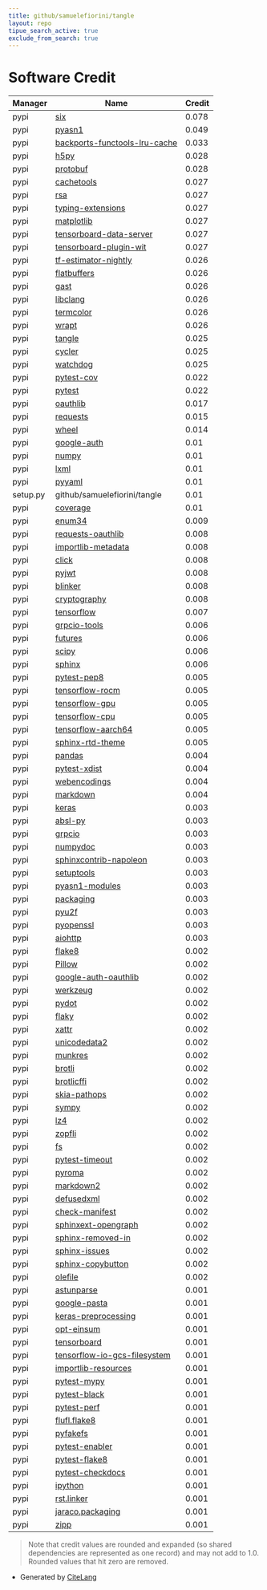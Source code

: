 ```yaml
---
title: github/samuelefiorini/tangle
layout: repo
tipue_search_active: true
exclude_from_search: true
---
```

# Software Credit

|Manager|Name|Credit|
|-------|----|------|
|pypi|[six](https://pypi.org/project/six)|0.078|
|pypi|[pyasn1](https://github.com/etingof/pyasn1)|0.049|
|pypi|[backports-functools-lru-cache](https://pypi.org/project/backports-functools-lru-cache)|0.033|
|pypi|[h5py](http://www.h5py.org)|0.028|
|pypi|[protobuf](https://developers.google.com/protocol-buffers/)|0.028|
|pypi|[cachetools](https://github.com/tkem/cachetools/)|0.027|
|pypi|[rsa](https://stuvel.eu/rsa)|0.027|
|pypi|[typing-extensions](https://pypi.org/project/typing-extensions)|0.027|
|pypi|[matplotlib](https://matplotlib.org)|0.027|
|pypi|[tensorboard-data-server](https://github.com/tensorflow/tensorboard/tree/master/tensorboard/data/server)|0.027|
|pypi|[tensorboard-plugin-wit](https://whatif-tool.dev)|0.027|
|pypi|[tf-estimator-nightly](https://www.tensorflow.org/)|0.026|
|pypi|[flatbuffers](https://google.github.io/flatbuffers/)|0.026|
|pypi|[gast](https://github.com/serge-sans-paille/gast/)|0.026|
|pypi|[libclang](https://github.com/sighingnow/libclang)|0.026|
|pypi|[termcolor](http://pypi.python.org/pypi/termcolor)|0.026|
|pypi|[wrapt](https://github.com/GrahamDumpleton/wrapt)|0.026|
|pypi|[tangle](https://github.com/fifman/tangle)|0.025|
|pypi|[cycler](https://github.com/matplotlib/cycler)|0.025|
|pypi|[watchdog](https://pypi.org/project/watchdog)|0.025|
|pypi|[pytest-cov](https://pypi.org/project/pytest-cov)|0.022|
|pypi|[pytest](https://pypi.org/project/pytest)|0.022|
|pypi|[oauthlib](https://github.com/oauthlib/oauthlib)|0.017|
|pypi|[requests](https://pypi.org/project/requests)|0.015|
|pypi|[wheel](https://github.com/pypa/wheel)|0.014|
|pypi|[google-auth](https://github.com/googleapis/google-auth-library-python)|0.01|
|pypi|[numpy](https://pypi.org/project/numpy)|0.01|
|pypi|[lxml](https://lxml.de/)|0.01|
|pypi|[pyyaml](https://pypi.org/project/pyyaml)|0.01|
|setup.py|github/samuelefiorini/tangle|0.01|
|pypi|[coverage](https://pypi.org/project/coverage)|0.01|
|pypi|[enum34](https://pypi.org/project/enum34)|0.009|
|pypi|[requests-oauthlib](https://github.com/requests/requests-oauthlib)|0.008|
|pypi|[importlib-metadata](https://github.com/python/importlib_metadata)|0.008|
|pypi|[click](https://pypi.org/project/click)|0.008|
|pypi|[pyjwt](https://pypi.org/project/pyjwt)|0.008|
|pypi|[blinker](https://pypi.org/project/blinker)|0.008|
|pypi|[cryptography](https://pypi.org/project/cryptography)|0.008|
|pypi|[tensorflow](https://www.tensorflow.org/)|0.007|
|pypi|[grpcio-tools](https://pypi.org/project/grpcio-tools)|0.006|
|pypi|[futures](https://pypi.org/project/futures)|0.006|
|pypi|[scipy](https://pypi.org/project/scipy)|0.006|
|pypi|[sphinx](https://pypi.org/project/sphinx)|0.006|
|pypi|[pytest-pep8](https://pypi.org/project/pytest-pep8)|0.005|
|pypi|[tensorflow-rocm](https://pypi.org/project/tensorflow-rocm)|0.005|
|pypi|[tensorflow-gpu](https://pypi.org/project/tensorflow-gpu)|0.005|
|pypi|[tensorflow-cpu](https://pypi.org/project/tensorflow-cpu)|0.005|
|pypi|[tensorflow-aarch64](https://pypi.org/project/tensorflow-aarch64)|0.005|
|pypi|[sphinx-rtd-theme](https://pypi.org/project/sphinx-rtd-theme)|0.005|
|pypi|[pandas](https://pypi.org/project/pandas)|0.004|
|pypi|[pytest-xdist](https://pypi.org/project/pytest-xdist)|0.004|
|pypi|[webencodings](https://pypi.org/project/webencodings)|0.004|
|pypi|[markdown](https://Python-Markdown.github.io/)|0.004|
|pypi|[keras](https://pypi.org/project/keras)|0.003|
|pypi|[absl-py](https://github.com/abseil/abseil-py)|0.003|
|pypi|[grpcio](https://grpc.io)|0.003|
|pypi|[numpydoc](https://pypi.org/project/numpydoc)|0.003|
|pypi|[sphinxcontrib-napoleon](https://pypi.org/project/sphinxcontrib-napoleon)|0.003|
|pypi|[setuptools](https://pypi.org/project/setuptools)|0.003|
|pypi|[pyasn1-modules](https://github.com/etingof/pyasn1-modules)|0.003|
|pypi|[packaging](https://pypi.org/project/packaging)|0.003|
|pypi|[pyu2f](https://pypi.org/project/pyu2f)|0.003|
|pypi|[pyopenssl](https://pypi.org/project/pyopenssl)|0.003|
|pypi|[aiohttp](https://pypi.org/project/aiohttp)|0.003|
|pypi|[flake8](https://pypi.org/project/flake8)|0.002|
|pypi|[Pillow](https://pypi.org/project/Pillow)|0.002|
|pypi|[google-auth-oauthlib](https://github.com/GoogleCloudPlatform/google-auth-library-python-oauthlib)|0.002|
|pypi|[werkzeug](https://palletsprojects.com/p/werkzeug/)|0.002|
|pypi|[pydot](https://github.com/pydot/pydot)|0.002|
|pypi|[flaky](https://pypi.org/project/flaky)|0.002|
|pypi|[xattr](https://pypi.org/project/xattr)|0.002|
|pypi|[unicodedata2](https://pypi.org/project/unicodedata2)|0.002|
|pypi|[munkres](https://pypi.org/project/munkres)|0.002|
|pypi|[brotli](https://pypi.org/project/brotli)|0.002|
|pypi|[brotlicffi](https://pypi.org/project/brotlicffi)|0.002|
|pypi|[skia-pathops](https://pypi.org/project/skia-pathops)|0.002|
|pypi|[sympy](https://pypi.org/project/sympy)|0.002|
|pypi|[lz4](https://pypi.org/project/lz4)|0.002|
|pypi|[zopfli](https://pypi.org/project/zopfli)|0.002|
|pypi|[fs](https://pypi.org/project/fs)|0.002|
|pypi|[pytest-timeout](https://pypi.org/project/pytest-timeout)|0.002|
|pypi|[pyroma](https://pypi.org/project/pyroma)|0.002|
|pypi|[markdown2](https://pypi.org/project/markdown2)|0.002|
|pypi|[defusedxml](https://pypi.org/project/defusedxml)|0.002|
|pypi|[check-manifest](https://pypi.org/project/check-manifest)|0.002|
|pypi|[sphinxext-opengraph](https://pypi.org/project/sphinxext-opengraph)|0.002|
|pypi|[sphinx-removed-in](https://pypi.org/project/sphinx-removed-in)|0.002|
|pypi|[sphinx-issues](https://pypi.org/project/sphinx-issues)|0.002|
|pypi|[sphinx-copybutton](https://pypi.org/project/sphinx-copybutton)|0.002|
|pypi|[olefile](https://pypi.org/project/olefile)|0.002|
|pypi|[astunparse](https://github.com/simonpercivall/astunparse)|0.001|
|pypi|[google-pasta](https://github.com/google/pasta)|0.001|
|pypi|[keras-preprocessing](https://github.com/keras-team/keras-preprocessing)|0.001|
|pypi|[opt-einsum](https://github.com/dgasmith/opt_einsum)|0.001|
|pypi|[tensorboard](https://github.com/tensorflow/tensorboard)|0.001|
|pypi|[tensorflow-io-gcs-filesystem](https://github.com/tensorflow/io)|0.001|
|pypi|[importlib-resources](https://pypi.org/project/importlib-resources)|0.001|
|pypi|[pytest-mypy](https://pypi.org/project/pytest-mypy)|0.001|
|pypi|[pytest-black](https://pypi.org/project/pytest-black)|0.001|
|pypi|[pytest-perf](https://pypi.org/project/pytest-perf)|0.001|
|pypi|[flufl.flake8](https://pypi.org/project/flufl.flake8)|0.001|
|pypi|[pyfakefs](https://pypi.org/project/pyfakefs)|0.001|
|pypi|[pytest-enabler](https://pypi.org/project/pytest-enabler)|0.001|
|pypi|[pytest-flake8](https://pypi.org/project/pytest-flake8)|0.001|
|pypi|[pytest-checkdocs](https://pypi.org/project/pytest-checkdocs)|0.001|
|pypi|[ipython](https://pypi.org/project/ipython)|0.001|
|pypi|[rst.linker](https://pypi.org/project/rst.linker)|0.001|
|pypi|[jaraco.packaging](https://pypi.org/project/jaraco.packaging)|0.001|
|pypi|[zipp](https://pypi.org/project/zipp)|0.001|


> Note that credit values are rounded and expanded (so shared dependencies are represented as one record) and may not add to 1.0. Rounded values that hit zero are removed.


- Generated by [CiteLang](https://github.com/vsoch/citelang)
